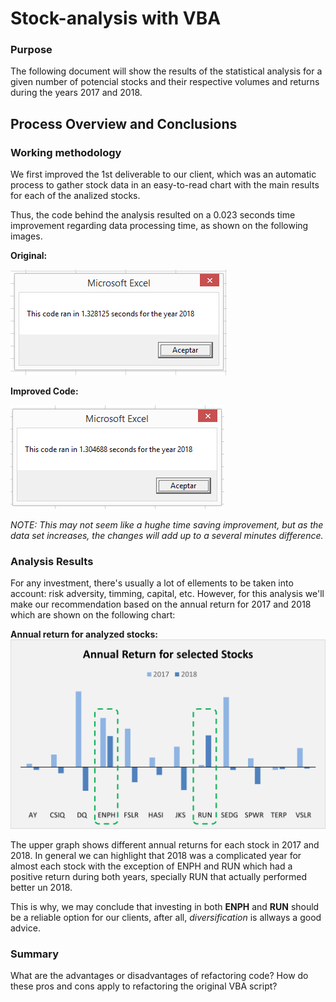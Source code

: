 # **Stock-analysis with VBA**

### Purpose
The following document will show the results of the statistical analysis for a given number of potencial stocks and their respective volumes and returns during the years 2017 and 2018.


## **Process Overview and Conclusions**

### Working methodology
We first improved the 1st deliverable to our client, which was an automatic process to gather stock data in an easy-to-read chart with the main results for each of the analized stocks.

Thus, the code behind the analysis resulted on a 0.023 seconds time improvement regarding data processing time, as shown on the following images.

**Original:**

![Original_Process_Time](https://github.com/AxisAngeles/Stock-analysis/blob/main/Challenge/Resources/Original_2018.PNG)

**Improved Code:**

![Improvded_Process_Time](https://github.com/AxisAngeles/Stock-analysis/blob/main/Challenge/Resources/VBA_Challenge_2018.png)

_NOTE: This may not seem like a hughe time saving improvement, but as the data set increases, the changes will add up to a several minutes difference._


### Analysis Results
For any investment, there's usually a lot of ellements to be taken into account: risk adversity, timming, capital, etc. However, for this analysis we'll make our recommendation based on the annual return for 2017 and 2018 which are shown on the following chart:

**Annual return for analyzed stocks:**
![Annual_Return](https://github.com/AxisAngeles/Stock-analysis/blob/main/Challenge/Resources/AllStock_Analysis.png)

The upper graph shows different annual returns for each stock in 2017 and 2018. In general we can highlight that 2018 was a complicated year for almost each stock with the exception of ENPH and RUN which had a positive return during both years, specially RUN that actually performed better un 2018.

This is why, we may conclude that investing in both **ENPH** and **RUN** should be a reliable option for our clients, after all, _diversification_ is allways a good advice.

### Summary
What are the advantages or disadvantages of refactoring code?
How do these pros and cons apply to refactoring the original VBA script?
